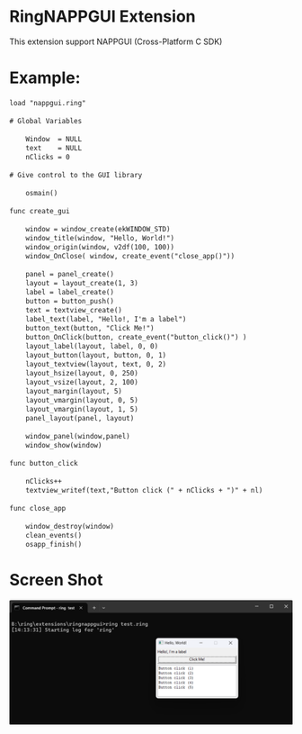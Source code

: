 RingNAPPGUI Extension
=====================

This extension support NAPPGUI (Cross-Platform C SDK)

Example:
========

	load "nappgui.ring"

	# Global Variables

		Window  = NULL 
		text    = NULL 
		nClicks = 0

	# Give control to the GUI library

		osmain()

	func create_gui

		window = window_create(ekWINDOW_STD)
		window_title(window, "Hello, World!")
		window_origin(window, v2df(100, 100))
		window_OnClose( window, create_event("close_app()"))

		panel = panel_create()
		layout = layout_create(1, 3)
		label = label_create()
		button = button_push()
		text = textview_create()
		label_text(label, "Hello!, I'm a label")
		button_text(button, "Click Me!")
		button_OnClick(button, create_event("button_click()") )
		layout_label(layout, label, 0, 0)
		layout_button(layout, button, 0, 1)
		layout_textview(layout, text, 0, 2)
		layout_hsize(layout, 0, 250)
		layout_vsize(layout, 2, 100)
		layout_margin(layout, 5)
		layout_vmargin(layout, 0, 5)
		layout_vmargin(layout, 1, 5)
		panel_layout(panel, layout)

		window_panel(window,panel)
		window_show(window)

	func button_click

		nClicks++
		textview_writef(text,"Button click (" + nClicks + ")" + nl)

	func close_app

		window_destroy(window)
		clean_events()
		osapp_finish()

Screen Shot
===========

![ScreenShot](hello.png)
	